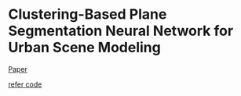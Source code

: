 # Clustering-Based Plane Segmentation Neural Network for Urban Scene Modeling

[Paper](file:///C:/Users/gyjun/iCloudDrive/CV/CV%20paper/Clustering-Based%20Plane%20Segmentation%20Neural%20Network%20for%20Urban%20Scene%20Modeling.pdf)

[refer code](https://github.com/jimmy9704/plane-segmentation-network)
